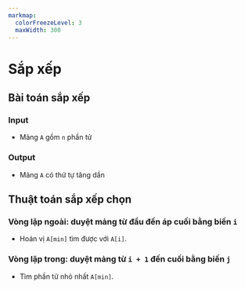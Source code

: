 ```yaml
---
markmap:
  colorFreezeLevel: 3
  maxWidth: 300
---
```


# Sắp xếp

## Bài toán sắp xếp

### Input

- Mảng `A` gồm `n` phần tử

### Output

- Mảng `A` có thứ tự tăng dần

## Thuật toán sắp xếp chọn

### Vòng lặp ngoài: duyệt mảng từ đầu đến áp cuối bằng biến `i`

- Hoán vị `A[min]` tìm được với `A[i]`.

### Vòng lặp trong: duyệt mảng từ `i + 1` đến cuối bằng biến `j`

- Tìm phần tử nhỏ nhất `A[min]`.